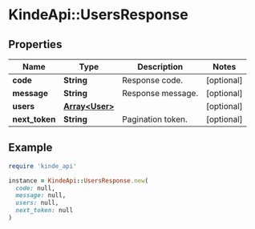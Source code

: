 # KindeApi::UsersResponse

## Properties

| Name | Type | Description | Notes |
| ---- | ---- | ----------- | ----- |
| **code** | **String** | Response code. | [optional] |
| **message** | **String** | Response message. | [optional] |
| **users** | [**Array&lt;User&gt;**](User.md) |  | [optional] |
| **next_token** | **String** | Pagination token. | [optional] |

## Example

```ruby
require 'kinde_api'

instance = KindeApi::UsersResponse.new(
  code: null,
  message: null,
  users: null,
  next_token: null
)
```

